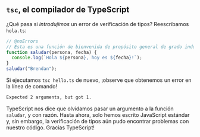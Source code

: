 ## `tsc`, el compilador de TypeScript

¿Qué pasa si _introdujimos_ un error de verificación de tipos?
Reescribamos `hola.ts`:

```ts twoslash
// @noErrors
// Esta es una función de bienvenida de propósito general de grado industrial:
function saludar(persona, fecha) {
  console.log(`Hola ${persona}, hoy es ${fecha}!`);
}
saludar("Brendan");
```

Si ejecutamos `tsc hello.ts` de nuevo, ¡observe que obtenemos un error en la línea de comando!

```txt
Expected 2 arguments, but got 1.

```

TypeScript nos dice que olvidamos pasar un argumento a la función `saludar`, y con razón.
Hasta ahora, solo hemos escrito JavaScript estándar y, sin embargo, la verificación de tipos aún pudo encontrar problemas con nuestro código.
Gracias TypeScript!
